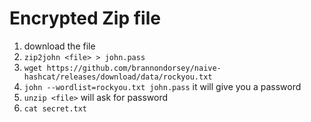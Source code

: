 # Encrypted Zip file

1. download the file 
2. `zip2john <file> > john.pass`
3. `wget https://github.com/brannondorsey/naive-hashcat/releases/download/data/rockyou.txt`
4. `john --wordlist=rockyou.txt john.pass` it will give you a password
5. `unzip <file>` will ask for password
6. `cat secret.txt`